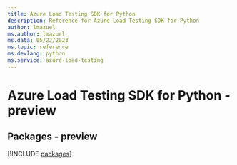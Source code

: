 ```yaml
---
title: Azure Load Testing SDK for Python
description: Reference for Azure Load Testing SDK for Python
author: lmazuel
ms.author: lmazuel
ms.data: 05/22/2023
ms.topic: reference
ms.devlang: python
ms.service: azure-load-testing
---
```

# Azure Load Testing SDK for Python - preview
## Packages - preview
[!INCLUDE [packages](load-testing-index.md)]